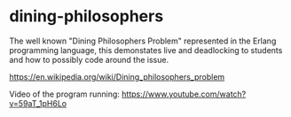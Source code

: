 # dining-philosophers
The well known "Dining Philosophers Problem" represented in the Erlang programming language, this demonstates live and deadlocking to students and how to possibly code around the issue.

https://en.wikipedia.org/wiki/Dining_philosophers_problem


Video of the program running: https://www.youtube.com/watch?v=59aT_1pH6Lo
